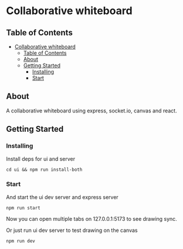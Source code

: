 # Collaborative whiteboard

## Table of Contents

- [Collaborative whiteboard](#collaborative-whiteboard)
  - [Table of Contents](#table-of-contents)
  - [About ](#about-)
  - [Getting Started ](#getting-started-)
    - [Installing](#installing)
    - [Start](#start)

## About <a name = "about"></a>

A collaborative whiteboard using express, socket.io, canvas and react.

## Getting Started <a name = "getting_started"></a>

### Installing

Install deps for ui and server

```
cd ui && npm run install-both
```

### Start
And start the ui dev server and express server

```
npm run start
```
Now you can open multiple tabs on 127.0.0.1:5173 to see drawing sync.

Or just run ui dev server to test drawing on the canvas
```
npm run dev
```



